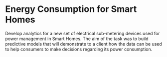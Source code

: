 # Energy Consumption for Smart Homes

Develop analytics for a new set of electrical sub-metering devices used for power management in Smart Homes. 
The aim of the task was to build predictive models that will demonstrate to a client how the data can be used to help 
consumers to make decisions regarding its power consumption. 


